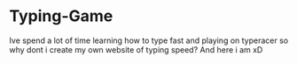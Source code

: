 # Typing-Game

Ive spend a lot of time learning how to type fast and playing on typeracer
so why dont i create my own website of typing speed?
And here i am xD
